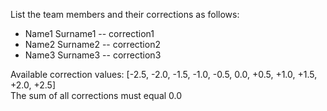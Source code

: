 List the team members and their corrections as follows:

  * Name1 Surname1 -- correction1
  * Name2 Surname2 -- correction2
  * Name3 Surname3 -- correction3

Available correction values: [-2.5, -2.0, -1.5, -1.0, -0.5, 0.0, +0.5, +1.0,
+1.5, +2.0, +2.5]  
The sum of all corrections must equal 0.0
